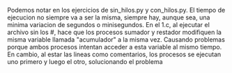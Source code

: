 Podemos notar en los ejercicios de sin_hilos.py y con_hilos.py. El tiempo de ejecucion no siempre va a ser la misma, siempre hay, aunque sea, una minima variacion de segundos o minisegundos.
En el 1.c, al ejecutar el archivo sin los #, hace que los procesos sumador y restador modifiquen la misma variable llamada "acumulador" a la misma vez. Causando problemas porque ambos procesos intentan acceder a esta variable al mismo tiempo. En cambio, al estar las lineas como comentarios, los procesos se ejecutan uno primero y luego el otro, solucionando el problema 
